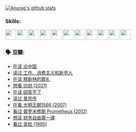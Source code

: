 
[![Anurag's github stats](https://github-readme-stats.vercel.app/api?username=w940853815)](https://github.com/anuraghazra/github-readme-stats)

### Skills:

<code><img height="32" src="https://cdn.jsdelivr.net/npm/simple-icons@v5/icons/python.svg"></code>
<code><img height="32" src="https://cdn.jsdelivr.net/npm/simple-icons@v5/icons/javascript.svg"></code>
<code><img height="32" src="https://cdn.jsdelivr.net/npm/simple-icons@v5/icons/django.svg"></code>
<code><img height="32" src="https://cdn.jsdelivr.net/npm/simple-icons@v5/icons/flask.svg"></code>
<code><img height="32" src="https://cdn.jsdelivr.net/npm/simple-icons@v5/icons/vuetify.svg"></code>
<code><img height="32" src="https://cdn.jsdelivr.net/npm/simple-icons@v5/icons/git.svg"></code>
<code><img height="32" src="https://cdn.jsdelivr.net/npm/simple-icons@v5/icons/docker.svg"></code>
<code><img height="32" src="https://cdn.jsdelivr.net/npm/simple-icons@v5/icons/postgresql.svg"></code>
<code><img height="32" src="https://cdn.jsdelivr.net/npm/simple-icons@v5/icons/elasticsearch.svg"></code>
<code><img height="32" src="https://cdn.jsdelivr.net/npm/simple-icons@v5/icons/macos.svg"></code>
<code><img height="32" src="https://cdn.jsdelivr.net/npm/simple-icons@v5/icons/linux.svg"></code>

### 🗣 豆瓣:

<!-- DOUBAN-ACTIVITIES:START -->
- [在读 论中国](https://www.douban.com/people/136069238/status/3805671678/?_i=47911069)
- [读过 工作、消费主义和新穷人](https://www.douban.com/people/136069238/status/3803834644/?_i=47911069)
- [在读 穆斯林的葬礼](https://www.douban.com/people/136069238/status/3802824932/?_i=47911069)
- [想看 功勋‎ (2021)](https://www.douban.com/people/136069238/status/3802127044/?_i=47911069)
- [在读 回答不了](https://www.douban.com/people/136069238/status/3802078489/?_i=47911069)
- [读过 普京传](https://www.douban.com/people/136069238/status/3802076688/?_i=47911069)
- [在看 大明王朝1566‎ (2007)](https://www.douban.com/people/136069238/status/3800275133/?_i=47911069)
- [看过 普罗米修斯 Prometheus‎ (2012)](https://www.douban.com/people/136069238/status/3795487470/?_i=47911069)
- [想读 财务自由第一课](https://www.douban.com/people/136069238/status/3794955007/?_i=47911069)
- [看过 变脸‎ (1995)](https://www.douban.com/people/136069238/status/3794210254/?_i=47911069)
<!-- DOUBAN-ACTIVITIES:END -->
<!--
**w940853815/w940853815** is a ✨ _special_ ✨ repository because its `README.md` (this file) appears on your GitHub profile.

Here are some ideas to get you started:

- 🔭 I’m currently working on ...
- 🌱 I’m currently learning ...
- 👯 I’m looking to collaborate on ...
- 🤔 I’m looking for help with ...
- 💬 Ask me about ...
- 📫 How to reach me: ...
- 😄 Pronouns: ...
- ⚡ Fun fact: ...
-->
